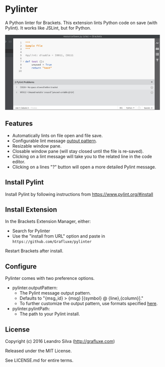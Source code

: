 # Pylinter

A Python linter for Brackets. This extension lints Python code on save (with Pylint). It works like JSLint, but for Python.

![Screenshot](./screenshot.jpg)

## Features

- Automatically lints on file open and file save.
- Configurable lint message [output pattern](#configure).
- Resizable window pane.
- Closable window pane (will stay closed until the file is re-saved).
- Clicking on a lint message will take you to the related line in the code editor.
- Clicking on a lines "?" button will open a more detailed Pylint message.

## Install Pylint

Install Pylint by following instructions from <https://www.pylint.org/#install>

## Install Extension

In the Brackets Extension Manager, either:

- Search for Pylinter
- Use the "install from URL" option and paste in `https://github.com/Grafluxe/pylinter`

Restart Brackets after install.

## Configure

Pylinter comes with two preference options.

- pylinter.outputPattern:
    - The Pylint message output pattern.
    - Defaults to "{msg_id} > {msg} [{symbol} @ {line},{column}]."
    - To further customize the output pattern, use formats specified [here](https://pylint.readthedocs.io/en/latest/user_guide/output.html).
- pylinter.pylintPath:
    - The path to your Pylint install.

## License

Copyright (c) 2016 Leandro Silva (http://grafluxe.com)

Released under the MIT License.

See LICENSE.md for entire terms.
